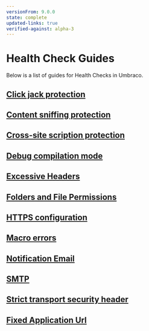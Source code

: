 ```yaml
---
versionFrom: 9.0.0
state: complete
updated-links: true
verified-against: alpha-3
---
```


# Health Check Guides

Below is a list of guides for Health Checks in Umbraco.

## [Click jack protection](ClickJackingProtection.md)

## [Content sniffing protection](ContentSniffingProtection.md)

## [Cross-site scription protection](CrossSiteScriptingProtection.md)

## [Debug compilation mode](DebugCompilationMode.md)

## [Excessive Headers](ExcessiveHeaders.md)

## [Folders and File Permissions](FolderAndFilePermissions.md)

## [HTTPS configuration](HttpsConfiguration.md)

## [Macro errors](MacroErrors.md)

## [Notification Email](NotificationEmail.md)

## [SMTP](SMTP.md)

## [Strict transport security header](StrictTransportSecurityHeader.md)

## [Fixed Application Url](FixedApplicationUrl.md)
